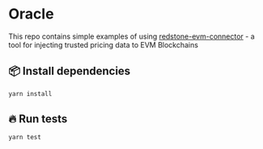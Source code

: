
# Oracle

This repo contains simple examples of using [redstone-evm-connector](https://www.npmjs.com/package/redstone-evm-connector) - a tool for injecting trusted pricing data to EVM Blockchains

## 📦 Install dependencies
```bash
yarn install
```

## 🔥 Run tests
```bash
yarn test
```
